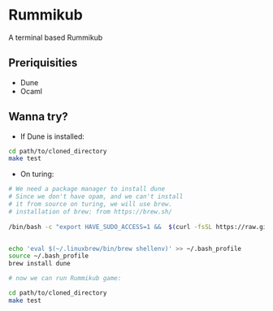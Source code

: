 # Rummikub

A terminal based Rummikub

## Preriquisities

- Dune
- Ocaml

##  Wanna try?

- If Dune is installed:

```bash
cd path/to/cloned_directory
make test
```

- On turing:

```bash
# We need a package manager to install dune
# Since we don't have opam, and we can't install
# it from source on turing, we will use brew.
# installation of brew: from https://brew.sh/ 
 
/bin/bash -c "export HAVE_SUDO_ACCESS=1 &&  $(curl -fsSL https://raw.githubusercontent.com/Homebrew/install/master/install.sh)"


echo 'eval $(~/.linuxbrew/bin/brew shellenv)' >> ~/.bash_profile
source ~/.bash_profile
brew install dune

# now we can run Rummikub game:

cd path/to/cloned_directory
make test
```
